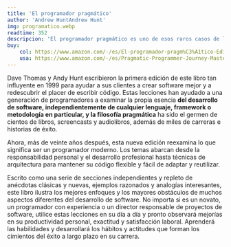 ```yaml
---
title: 'El programador pragmático'
author: 'Andrew HuntAndrew Hunt'
img: programatico.webp
readtime: 352 
descripcion: 'El programador pragmático es uno de esos raros casos de libros técnicos que se leen, se releen y se vuelven a leer durante años.'
buy:
    col: https://www.amazon.com/-/es/El-programador-pragm%C3%A1tico-Edici%C3%B3n-especial/dp/8441545871/ref=sr_1_1?__mk_es_US=%C3%85M%C3%85%C5%BD%C3%95%C3%91&s=books&sr=1-1
    usa: https://www.amazon.com/-/es/Pragmatic-Programmer-Journey-Mastery-Anniversary/dp/0135957052/ref=sr_1_1?__mk_es_US=%C3%85M%C3%85%C5%BD%C3%95%C3%91&s=books&sr=1-1
---
```


Dave Thomas y Andy Hunt escribieron la primera edición de este libro tan influyente en 1999 para ayudar a sus clientes a crear software mejor y a redescubrir el placer de escribir código. Estas lecciones han ayudado a una generación de programadores a examinar la propia esencia **del desarrollo de software, independientemente de cualquier lenguaje, framework o metodología en particular, y la filosofía pragmática** ha sido el germen de cientos de libros, screencasts y audiolibros, además de miles de carreras e historias de éxito.

Ahora, más de veinte años después, esta nueva edición reexamina lo que significa ser un programador moderno. Los temas abarcan desde la responsabilidad personal y el desarrollo profesional hasta técnicas de arquitectura para mantener su código flexible y fácil de adaptar y reutilizar.

Escrito como una serie de secciones independientes y repleto de anécdotas clásicas y nuevas, ejemplos razonados y analogías interesantes, este libro ilustra los mejores enfoques y los mayores obstáculos de muchos aspectos diferentes del desarrollo de software. No importa si es un novato, un programador con experiencia o un director responsable de proyectos de software, utilice estas lecciones en su día a día y pronto observará mejorías en su productividad personal, exactitud y satisfacción laboral. Aprenderá las habilidades y desarrollará los hábitos y actitudes que forman los cimientos del éxito a largo plazo en su carrera.